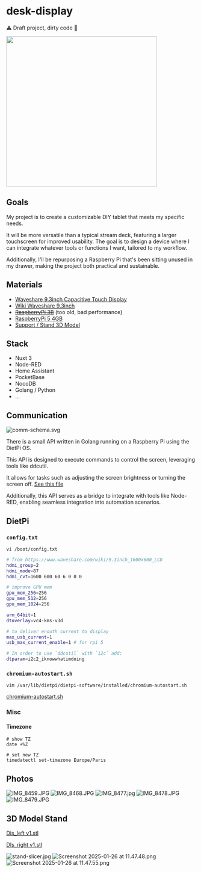 # desk-display

⚠️ Draft project, dirty code 🫢

<img src="https://m.media-amazon.com/images/I/615R1XOqbkL._AC_SL1500_.jpg" height="400px">

## Goals

My project is to create a customizable DIY tablet that meets my specific needs. 

It will be more versatile than a typical stream deck, featuring a larger touchscreen for improved usability. The goal is to design a device where I can integrate whatever tools or functions I want, tailored to my workflow.

Additionally, I'll be repurposing a Raspberry Pi that's been sitting unused in my drawer, making the project both practical and sustainable.

## Materials

- [Waveshare 9.3inch Capacitive Touch Display](https://www.waveshare.com/product/raspberry-pi/displays/lcd-oled/9.3inch-1600x600-lcd.htm)
- [Wiki Waveshare 9.3inch](https://www.waveshare.com/wiki/9.3inch_1600x600_LCD#Resource)
- ~~[RaspberryPi 3B](https://www.raspberrypi.com/products/raspberry-pi-3-model-b/)~~ (too old, bad performance)
- [RaspberryPi 5 4GB](https://www.raspberrypi.com/products/raspberry-pi-5/)
- [Support / Stand 3D Model](https://www.thingiverse.com/thing:6439195)


## Stack

- Nuxt 3
- Node-RED
- Home Assistant
- PocketBase
- NocoDB
- Golang / Python
- ...

## Communication

![comm-schema.svg](docs/comm-schema.svg)

There is a small API written in Golang running on a Raspberry Pi using the DietPi OS.

This API is designed to execute commands to control the screen, leveraging tools like ddcutil.

It allows for tasks such as adjusting the screen brightness or turning the screen off. [See this file](docs/ddcutil.md)

Additionally, this API serves as a bridge to integrate with tools like Node-RED, enabling seamless integration into automation scenarios.

## DietPi

### `config.txt`

```shell
vi /boot/config.txt
```

```sh
# from https://www.waveshare.com/wiki/9.3inch_1600x600_LCD
hdmi_group=2
hdmi_mode=87
hdmi_cvt=1600 600 60 6 0 0 0

# improve GPU mem
gpu_mem_256=256
gpu_mem_512=256
gpu_mem_1024=256

arm_64bit=1
dtoverlay=vc4-kms-v3d

# to deliver enouth current to display
max_usb_current=1
usb_max_current_enable=1 # for rpi 5

# In order to use `ddcutil` with `i2c` add: 
dtparam=i2c2_iknowwhatimdoing
```

### `chromium-autostart.sh`

```shell
vim /var/lib/dietpi/dietpi-software/installed/chromium-autostart.sh
```

[chromium-autostart.sh](.dietpi/chromium-autostart.sh)

### Misc

#### Timezone

```shell
# show TZ
date +%Z

# set new TZ
timedatectl set-timezone Europe/Paris
```

## Photos

![IMG_8459.JPG](docs/photos/IMG_8459.JPG)
![IMG_8468.JPG](docs/photos/IMG_8468.JPG)
![IMG_8477.jpg](docs/photos/IMG_8477.jpg)
![IMG_8478.JPG](docs/photos/IMG_8478.JPG)
![IMG_8479.JPG](docs/photos/IMG_8479.JPG)

## 3D Model Stand
[Dis_left v1.stl](docs/3d/Dis_left%20v1.stl)

[DIs_right v1.stl](docs/3d/DIs_right%20v1.stl)

![stand-slicer.jpg](docs/3d/stand-slicer.jpg)
![Screenshot 2025-01-26 at 11.47.48.png](docs/3d/Screenshot%202025-01-26%20at%2011.47.48.png)
![Screenshot 2025-01-26 at 11.47.55.png](docs/3d/Screenshot%202025-01-26%20at%2011.47.55.png)
